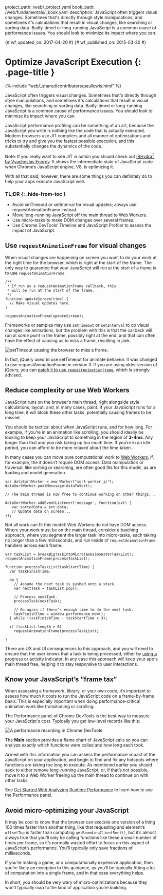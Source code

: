 project_path: /web/_project.yaml
book_path: /web/fundamentals/_book.yaml
description: JavaScript often triggers visual changes. Sometimes that's directly through style manipulations, and sometimes it's calculations that result in visual changes, like searching or sorting data. Badly-timed or long-running JavaScript is a common cause of performance issues. You should look to minimize its impact where you can.

{# wf_updated_on: 2017-04-20 #}
{# wf_published_on: 2015-03-20 #}

# Optimize JavaScript Execution {: .page-title }

{% include "web/_shared/contributors/paullewis.html" %}

JavaScript often triggers visual changes. Sometimes that's directly
through style manipulations, and sometimes it's calculations that
result in visual changes, like searching or sorting data. Badly-timed
or long-running JavaScript is a common cause of performance issues.
You should look to minimize its impact where you can.

JavaScript performance profiling can be something of an art, because the JavaScript you write is nothing like the code that is actually executed. Modern browsers use JIT compilers and all manner of optimizations and tricks to try and give you the fastest possible execution, and this substantially changes the dynamics of the code.

Note: If you really want to see JIT in action you should check out <a href='http://mrale.ph/irhydra/2/'>IRHydra<sup>2</sup> by Vyacheslav Egorov</a>. It shows the intermediate state of JavaScript code when Chrome’s JavaScript engine, V8, is optimizing it.

With all that said, however, there are some things you can definitely do to help your apps execute JavaScript well.

### TL;DR {: .hide-from-toc }

* Avoid setTimeout or setInterval for visual updates; always use requestAnimationFrame instead.
* Move long-running JavaScript off the main thread to Web Workers.
* Use micro-tasks to make DOM changes over several frames.
* Use Chrome DevTools’ Timeline and JavaScript Profiler to assess the impact of JavaScript.

## Use `requestAnimationFrame` for visual changes

When visual changes are happening on screen you want to do your work at the right time for the browser, which is right at the start of the frame. The only way to guarantee that your JavaScript will run at the start of a frame is to use `requestAnimationFrame`.


    /**
     * If run as a requestAnimationFrame callback, this
     * will be run at the start of the frame.
     */
    function updateScreen(time) {
      // Make visual updates here.
    }

    requestAnimationFrame(updateScreen);


Frameworks or samples may use `setTimeout` or `setInterval` to do visual changes like animations, but the problem with this is that the callback will run at _some point_ in the frame, possibly right at the end, and that can often have the effect of causing us to miss a frame, resulting in jank.

<img src="images/optimize-javascript-execution/settimeout.jpg" alt="setTimeout causing the browser to miss a frame.">

In fact, jQuery used to use setTimeout for animate behavior. It was changed to use requestAnimationFrame in version 3.
If you are using older version of jQeury, you can [patch it to use `requestAnimationFrame`](https://github.com/gnarf/jquery-requestAnimationFrame), which is strongly advised.


## Reduce complexity or use Web Workers

JavaScript runs on the browser’s main thread, right alongside style calculations, layout, and, in many cases, paint. If your JavaScript runs for a long time, it will block these other tasks, potentially causing frames to be missed.

You should be tactical about when JavaScript runs, and for how long. For example, if you’re in an animation like scrolling, you should ideally be looking to keep your JavaScript to something in the region of **3-4ms**. Any longer than that and you risk taking up too much time. If you’re in an idle period, you can afford to be more relaxed about the time taken.

In many cases you can move pure computational work to [Web Workers](https://developer.mozilla.org/en-US/docs/Web/API/Web_Workers_API/basic_usage), if, for example, the it doesn’t require DOM access. Data manipulation or traversal, like sorting or searching, are often good fits for this model, as are loading and model generation.


    var dataSortWorker = new Worker("sort-worker.js");
    dataSortWorker.postMesssage(dataToSort);

    // The main thread is now free to continue working on other things...

    dataSortWorker.addEventListener('message', function(evt) {
       var sortedData = evt.data;
       // Update data on screen...
    });



Not all work can fit this model: Web Workers do not have DOM access. Where your work must be on the main thread, consider a batching approach, where you segment the larger task into micro-tasks, each taking no longer than a few milliseconds, and run inside of `requestAnimationFrame` handlers across each frame.


    var taskList = breakBigTaskIntoMicroTasks(monsterTaskList);
    requestAnimationFrame(processTaskList);

    function processTaskList(taskStartTime) {
      var taskFinishTime;

      do {
        // Assume the next task is pushed onto a stack.
        var nextTask = taskList.pop();

        // Process nextTask.
        processTask(nextTask);

        // Go again if there’s enough time to do the next task.
        taskFinishTime = window.performance.now();
      } while (taskFinishTime - taskStartTime < 3);

      if (taskList.length > 0)
        requestAnimationFrame(processTaskList);

    }


There are UX and UI consequences to this approach, and you will need to ensure that the user knows that a task is being processed, either by [using a progress or activity indicator](https://www.google.com/design/spec/components/progress-activity.html). In any case this approach will keep your app's main thread free, helping it to stay responsive to user interactions.

## Know your JavaScript’s “frame tax”

When assessing a framework, library, or your own code, it’s important to assess
how much it costs to run the JavaScript code on a frame-by-frame basis. This is
especially important when doing performance-critical animation work like
transitioning or scrolling.

The Performance panel of Chrome DevTools is the best way to measure your
JavaScript's cost. Typically you get low-level records like this:

<img src="images/optimize-javascript-execution/low-js-detail.png"
     alt="A performance recording in Chrome DevTools">

The **Main** section provides a flame chart of JavaScript calls so you
can analyze exactly which functions were called and how long each took.

Armed with this information you can assess the performance impact of the
JavaScript on your application, and begin to find and fix any hotspots where
functions are taking too long to execute. As mentioned earlier you should seek
to either remove long-running JavaScript, or, if that’s not possible, move it
to a Web Worker freeing up the main thread to continue on with other tasks.

See [Get Started With Analyzing Runtime Performance][GS] to learn how to use
the Performance panel.

[GS]: /web/tools/chrome-devtools/evaluate-performance/

## Avoid micro-optimizing your JavaScript

It may be cool to know that the browser can execute one version of a thing 100 times faster than another thing, like that requesting and element’s `offsetTop` is faster than computing `getBoundingClientRect()`, but it’s almost always true that you’ll only be calling functions like these a small number of times per frame, so it’s normally wasted effort to focus on this aspect of JavaScript’s performance. You'll typically only save fractions of milliseconds.

If you’re making a game, or a computationally expensive application, then you’re likely an exception to this guidance, as you’ll be typically fitting a lot of computation into a single frame, and in that case everything helps.

In short, you should be very wary of micro-optimizations because they won’t typically map to the kind of application you’re building.
